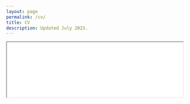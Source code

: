 ```yaml
---
layout: page
permalink: /cv/
title: CV
description: Updated July 2023. 
---
```

<!--- You can also download a copy <a class="page-link" target="_blank" href="{{ '/assets/pdf/Yoon_CV.pdf' | prepend: site.baseurl | prepend: site.url }}">here</a>. <br> --->
<iframe src="{{ '/assets/pdf/Yoon_CV.pdf#toolbar=0' | prepend: site.baseurl | prepend: site.url }}" style="width: 95%" class="myIframe" >
<p>Hi SOF</p>
</iframe>

<script type="text/javascript" language="javascript"> 
$('.myIframe').css('height', $(window).height()+'px');
</script>
